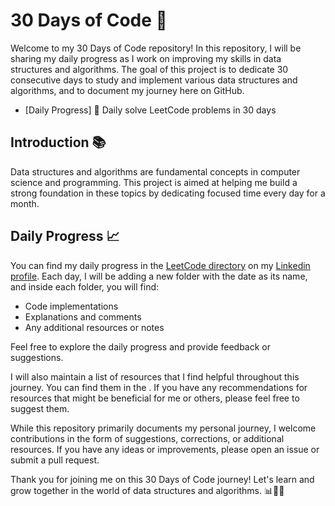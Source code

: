 # 30 Days of Code 🚀

Welcome to my 30 Days of Code repository! In this repository, I will be sharing my daily progress as I work on improving my skills in data structures and algorithms. The goal of this project is to dedicate 30 consecutive days to study and implement various data structures and algorithms, and to document my journey here on GitHub.

- [Daily Progress] 📅 Daily solve LeetCode problems in 30 days

## Introduction 📚

Data structures and algorithms are fundamental concepts in computer science and programming. This project is aimed at helping me build a strong foundation in these topics by dedicating focused time every day for a month.

## Daily Progress 📈

You can find my daily progress in the [LeetCode directory]((https://leetcode.com/GAUTAMANAK1/)) on my [Linkedin profile](https://www.linkedin.com/in/gautammanak1/). Each day, I will be adding a new folder with the date as its name, and inside each folder, you will find:

- Code implementations
- Explanations and comments
- Any additional resources or notes

Feel free to explore the daily progress and provide feedback or suggestions.

I will also maintain a list of resources that I find helpful throughout this journey. You can find them in the . If you have any recommendations for resources that might be beneficial for me or others, please feel free to suggest them.

While this repository primarily documents my personal journey, I welcome contributions in the form of suggestions, corrections, or additional resources. If you have any ideas or improvements, please open an issue or submit a pull request.

Thank you for joining me on this 30 Days of Code journey! Let's learn and grow together in the world of data structures and algorithms. 📊👩‍💻

